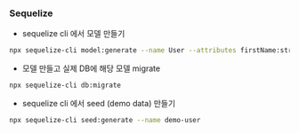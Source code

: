### Sequelize
- sequelize cli 에서 모델 만들기
```bash
npx sequelize-cli model:generate --name User --attributes firstName:string,lastName:string,email:string
```
- 모델 만들고 실제 DB에 해당 모델 migrate
```bash
npx sequelize-cli db:migrate
```

- sequelize cli 에서 seed (demo data) 만들기
```bash
npx sequelize-cli seed:generate --name demo-user
```